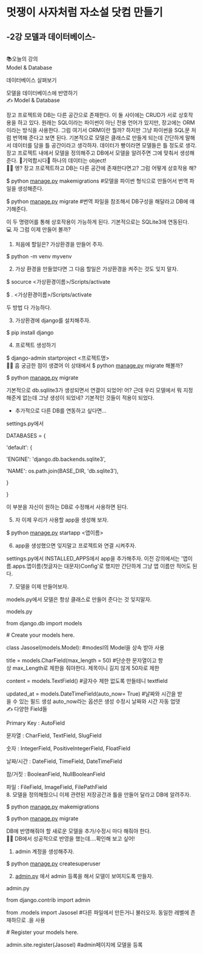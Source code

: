 # 멋쟁이 사자처럼 자소설 닷컴 만들기
## -2강 모델과 데이터베이스-
<br>
📚오늘의 강의
<br>
Model & Database

데이터베이스 살펴보기

모델을 데이터베이스에 반영하기
<br>
✍ Model & Database

장고 프로젝트와 DB는 다른 공간으로 존재한다. 이 둘 사이에는 CRUD가 서로 상호작용을 하고 있다.  원래는 SQL이라는 파이썬이 아닌 전용 언어가 있지만, 장고에는 ORM이라는 방식을 사용한다. 그럼 여기서 ORM이란 뭘까? 하지만 그냥 파이썬을 SQL문 처럼 번역해 준다고 보면 된다. 기본적으로 모델은 클래스로 만들게 되는데 간단하게 말해서 데이터를 담을 틀 공간이라고 생각하자. 데이터가 빵이라면 모델들은 틀 정도로 생각. 장고 프로젝트 내에서 모델을 정의해주고 DB에서 모델을 알려주면 그에 맞춰서 생성해 준다.  🚨기억합시다🚨 하나의 데이터는 object! 
<br>
🤷‍♀️ 엥? 장고 프로젝트하고 DB는 다른 공간에 존재한다면고? 그럼 어떻게 상호작용 해?

$ python [manage.py](http://manage.py) makemigrations #모델을 파이썬 형식으로 만들어서 번역 파일을 생성해준다.

$ python [manage.py](http://manage.py) migrate #번역 파일을 참조해서 DB구성을 해달라고 DB에 얘기해준다.

이 두 명령어를 통해 상호작용이 가능하게 된다. 기본적으로는 SQLite3에 연동된다.
<br>
💻 자 그럼 이제 만들어 볼까?

1. 처음에 할일은? 가상환경을 만들어 주자.

$ python -m venv myvenv

2. 가상 환경을 만들었다면 그 다음 할일은 가상환경을 켜주는 것도 잊지 말자.

$ socurce <가상환경이름>/Scripts/activate

$ . <가상환경이름>/Scripts/activate

두 방법 다 가능하다. 

3. 가상환경에 django를 설치해주자.

$ pip install django

4. 프로젝트 생성하기

$ django-admin startproject <프로젝트명>
<br>
🤷‍♀️ 흠 궁금한 점이 생겼어 이 상태에서 $ python [manage.py](http://manage.py) migrate 해볼까?

$ python [manage.py](http://manage.py) migrate

기본적으로 db.sqllite3가 생성되면서 연결이 되었어! 어? 근데 우리 모델에서 뭐 지정해준게 없는데 그냥 생성이 되었네? 기본적인 것들이 적용이 되었다. 

- 추가적으로 다른 DB를 연동하고 싶다면...

settings.py에서 

DATABASES = {

'default': {

'ENGINE': 'django.db.backends.sqlite3',

'NAME': os.path.join(BASE_DIR, 'db.sqlite3'),

}

}

이 부분을 자신이 원하는 DB로 수정해서 사용하면 된다.

5. 자 이제 우리가 사용할 app을 생성해 보자.

$ python [manage.py](http://manage.py) startapp <앱이름>

6. app을 생성했으면 잊지말고 프로젝트와 연결 시켜주자.

settings.py에서 INSTALLED_APPS에서 app을 추가해주자. 이전 강의에서는 '앱이름.apps.앱이름(첫글자는 대문자)Config'로 했지만 간단하게 그냥 앱 이름만 적어도 된다.

7. 모델을 이제 만들어보자.

models.py에서 모델은 항상 클래스로 만들어 준다는 것 잊지말자.

models.py

from django.db import models

# Create your models here.

class Jasosel(models.Model): #modesl의 Model을 상속 받아 사용

title = models.CharField(max_length = 50) #단순한 문자열이고 항상 max_Length로 제한을 줘야한다. 제목이니 길지 않게 50자로 제한

content = models.TextField() #글자수 제한 없도록 만들테니 textfield

updated_at = models.DateTimeField(auto_now= True) #날짜와 시간을 받을 수 있는 필드 생성 auto_now라는 옵션은 생성 수정시 날짜와 시간 자동 업뎃
<br>
✍ 다양한 Field들

Primary Key : AutoField

문자열 : CharField, TextField, SlugField

숫자 : IntegerField, PositiveIntegerField, FloatField

날짜/시간 : DateField, TimeField, DateTimeField

참/거짓 : BooleanField, NullBooleanField

파일 : FileField, ImageField, FilePathField
<br>
8. 모델을 정의해줬으니 이제 관련된 저장공간과 틀을 만들어 달라고 DB에 알려주자.

$ python [manage.py](http://manage.py) makemigrations

$ python [manage.py](http://manage.py) migrate

DB에 반영해줘야 할 새로운 모델을 추가/수정시 마다 해줘야 한다.
<br>
🤷‍♀️ DB에서 성공적으로 반영을 했는데....확인해 보고 싶어!

1. admin 계정을 생성해주자.

$ python [manage.py](http://manage.py/) createsuperuser

2. [admin.py](http://admin.py) 에서 admin 등록을 해서 모델이 보여지도록 만들자.

admin.py

from django.contrib import admin

from .models import Jasosel #다른 파일에서 만든거니 불러오자. 동일한 레벨에 존재하므로 .을 사용

# Register your models here.

admin.site.register(Jasosel) #admin페이지에 모델을 등록